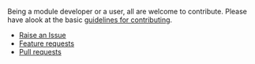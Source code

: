 Being a module developer or a user, all are welcome to contribute. Please have alook at the basic [guidelines for contributing](GUIDELINES.md).

* [Raise an Issue](GUIDELINES.md#issues)
* [Feature requests](GUIDELINES.md#features)
* [Pull requests](GUIDELINES.md#pull-requests)

